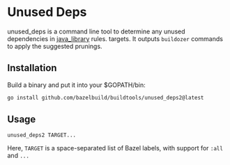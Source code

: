 # Unused Deps

unused_deps is a command line tool to determine any unused dependencies
in [java_library](https://docs.bazel.build/versions/master/be/java.html#java_library)
rules. targets.  It outputs `buildozer` commands to apply the suggested
prunings.

## Installation

Build a binary and put it into your $GOPATH/bin:

```bash
go install github.com/bazelbuild/buildtools/unused_deps2@latest
```

## Usage

```shell
unused_deps2 TARGET...
```

Here, `TARGET` is a space-separated list of Bazel labels, with support for `:all` and `...`
